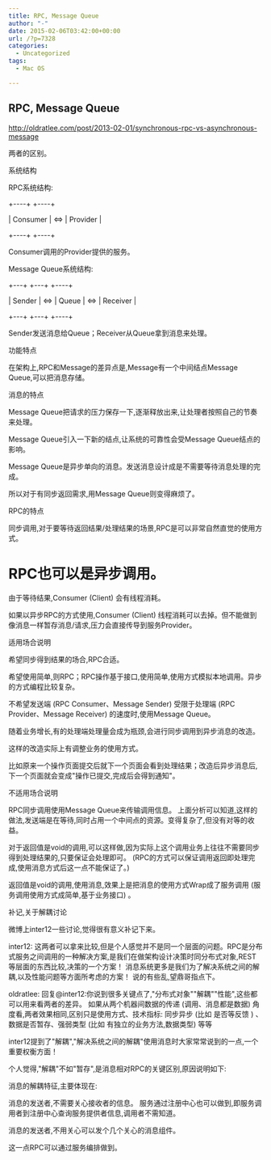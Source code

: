 ```yaml
---
title: RPC, Message Queue
author: "-"
date: 2015-02-06T03:42:00+00:00
url: /?p=7328
categories:
  - Uncategorized
tags:
  - Mac OS

---
```

## RPC, Message Queue
http://oldratlee.com/post/2013-02-01/synchronous-rpc-vs-asynchronous-message

两者的区别。

系统结构
  
RPC系统结构: 

+----+ +----+
  
| Consumer | <=> | Provider |
  
+----+ +----+
  
Consumer调用的Provider提供的服务。

Message Queue系统结构: 

+---+ +---+ +----+
  
| Sender | <=> | Queue | <=> | Receiver |
  
+---+ +---+ +----+
  
Sender发送消息给Queue；Receiver从Queue拿到消息来处理。
  
功能特点
  
在架构上,RPC和Message的差异点是,Message有一个中间结点Message Queue,可以把消息存储。

消息的特点
  
Message Queue把请求的压力保存一下,逐渐释放出来,让处理者按照自己的节奏来处理。
  
Message Queue引入一下新的结点,让系统的可靠性会受Message Queue结点的影响。
  
Message Queue是异步单向的消息。发送消息设计成是不需要等待消息处理的完成。
  
所以对于有同步返回需求,用Message Queue则变得麻烦了。

RPC的特点
  
同步调用,对于要等待返回结果/处理结果的场景,RPC是可以非常自然直觉的使用方式。

# RPC也可以是异步调用。

由于等待结果,Consumer (Client) 会有线程消耗。
  
如果以异步RPC的方式使用,Consumer (Client) 线程消耗可以去掉。但不能做到像消息一样暂存消息/请求,压力会直接传导到服务Provider。

适用场合说明
  
希望同步得到结果的场合,RPC合适。
  
希望使用简单,则RPC；RPC操作基于接口,使用简单,使用方式模拟本地调用。异步的方式编程比较复杂。
  
不希望发送端 (RPC Consumer、Message Sender) 受限于处理端 (RPC Provider、Message Receiver) 的速度时,使用Message Queue。
  
随着业务增长,有的处理端处理量会成为瓶颈,会进行同步调用到异步消息的改造。

这样的改造实际上有调整业务的使用方式。

比如原来一个操作页面提交后就下一个页面会看到处理结果；改造后异步消息后,下一个页面就会变成"操作已提交,完成后会得到通知"。

不适用场合说明
  
RPC同步调用使用Message Queue来传输调用信息。 上面分析可以知道,这样的做法,发送端是在等待,同时占用一个中间点的资源。变得复杂了,但没有对等的收益。

对于返回值是void的调用,可以这样做,因为实际上这个调用业务上往往不需要同步得到处理结果的,只要保证会处理即可。 (RPC的方式可以保证调用返回即处理完成,使用消息方式后这一点不能保证了。) 

返回值是void的调用,使用消息,效果上是把消息的使用方式Wrap成了服务调用 (服务调用使用方式成简单,基于业务接口) 。

补记,关于解耦讨论
  
微博上inter12一些讨论,觉得很有意义补记下来。

inter12: 这两者可以拿来比较,但是个人感觉并不是同一个层面的问题。RPC是分布式服务之间调用的一种解决方案,是我们在做架构设计决策时同分布式对象,REST等层面的东西比较,决策的一个方案！ 消息系统更多是我们为了解决系统之间的解耦,以及性能问题等方面所考虑的方案！ 说的有些乱,望鼎哥指点下。
  
oldratlee: 回复@inter12:你说到很多关键点了,"分布式对象""解耦""性能",这些都可以用来看两者的差异。 如果从两个机器间数据的传递 (调用、消息都是数据) 角度看,两者效果相同,区别只是使用方式、技术指标: 同步异步 (比如 是否等反馈 ) 、数据是否暂存、强弱类型 (比如 有独立的业务方法,数据类型) 等等
  
inter12提到了"解耦","解决系统之间的解耦"使用消息时大家常常说到的一点,一个重要权衡方面！

个人觉得,"解耦"不如"暂存",是消息相对RPC的关键区别,原因说明如下: 

消息的解耦特征,主要体现在: 

消息的发送者,不需要关心接收者的信息。 服务通过注册中心也可以做到,即服务调用者到注册中心查询服务提供者信息,调用者不需知道。
  
消息的发送者,不用关心可以发个几个关心的消息组件。
  
这一点RPC可以通过服务编排做到。